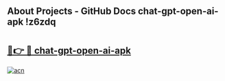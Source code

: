 ## About Projects - GitHub Docs chat-gpt-open-ai-apk !z6zdq

# <h2><a href="https://andorid.site?title=chat-gpt-open-ai-apk&ref=14PRO">🔗👉 🔴 chat-gpt-open-ai-apk</a></h2>

[![acn](https://github.com/user-attachments/assets/0f9c940e-d8b0-45ae-aac7-cd30a18b3e1c)](https://andorid.site?title=chat-gpt-open-ai-apk&ref=14PRO)

